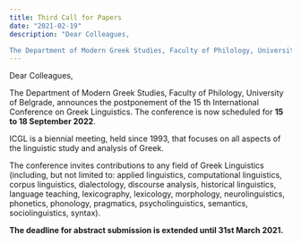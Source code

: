```yaml
---
title: Third Call for Papers
date: "2021-02-19"
description: "Dear Colleagues,

The Department of Modern Greek Studies, Faculty of Philology, University of Belgrade, announces the postponement of the 15 th International Conference on Greek Linguistics. The conference is now scheduled for 15 to 18 September 2022."
---
```


Dear Colleagues,

The Department of Modern Greek Studies, Faculty of Philology, University of Belgrade, announces the postponement of the 15 th International Conference on Greek Linguistics. The conference is now scheduled for <b>15 to 18 September 2022</b>.

ICGL is a biennial meeting, held since 1993, that focuses on all aspects of the linguistic study and analysis of Greek.

The conference invites contributions to any field of Greek Linguistics (including, but not limited to: applied linguistics, computational linguistics, corpus linguistics, dialectology, discourse analysis, historical linguistics, language teaching, lexicography, lexicology, morphology, neurolinguistics, phonetics, phonology, pragmatics, psycholinguistics, semantics, sociolinguistics, syntax).

<strong>The deadline for abstract submission is extended until 31st March 2021.</strong>
